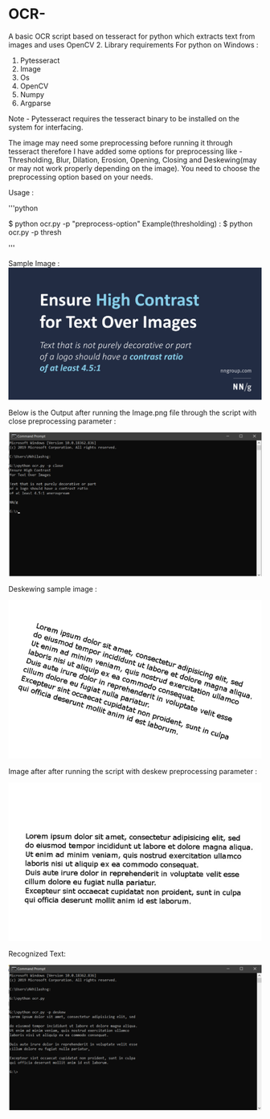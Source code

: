 # OCR-
A basic OCR script based on tesseract for python which extracts text from images and uses OpenCV 2.
Library requirements For python on Windows :

1. Pytesseract 
2. Image
3. Os
4. OpenCV
5. Numpy
6. Argparse

Note - Pytesseract requires the tesseract binary to be installed on the system for interfacing.

The image may need some preprocessing before running it through tesseract therefore I have added some options for preprocessing like -
Thresholding, Blur, Dilation, Erosion, Opening, Closing and Deskewing(may or may not work properly depending on the image). 
You need to choose the preprocessing option based on your needs.

Usage :

'''python

$ python ocr.py -p "preprocess-option"
Example(thresholding) : $ python ocr.py -p thresh

'''

Sample Image :
![Input](https://raw.githubusercontent.com/Akhilesh64/OCR-/master/Image.png)

Below is the Output after running the Image.png file through the script with close preprocessing parameter :

![Output](https://raw.githubusercontent.com/Akhilesh64/OCR-/master/Text_Output.png)

Deskewing sample image :

![Input](https://raw.githubusercontent.com/Akhilesh64/OCR-/master/Image1.jpg)

Image after after running the script with deskew preprocessing parameter :

![Output](https://raw.githubusercontent.com/Akhilesh64/OCR-/master/Output_Img1.jpg)

Recognized Text:

![Output](https://raw.githubusercontent.com/Akhilesh64/OCR-/master/Output_Image1.png)

